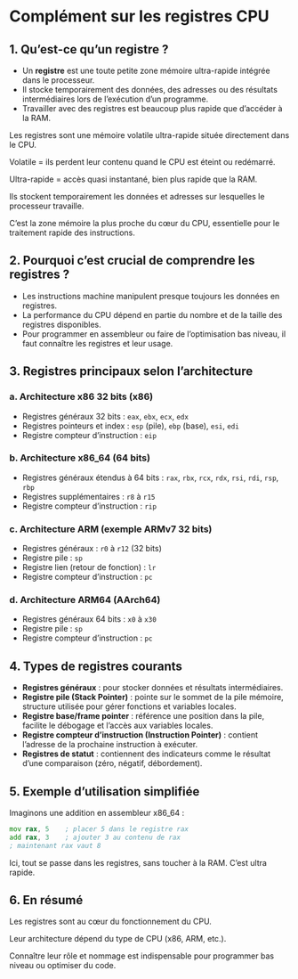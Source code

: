 # Complément sur les registres CPU

## 1. Qu’est-ce qu’un registre ?

- Un **registre** est une toute petite zone mémoire ultra-rapide intégrée dans le processeur.  
- Il stocke temporairement des données, des adresses ou des résultats intermédiaires lors de l’exécution d’un programme.  
- Travailler avec des registres est beaucoup plus rapide que d’accéder à la RAM.  

Les registres sont une mémoire volatile ultra-rapide située directement dans le CPU.

Volatile = ils perdent leur contenu quand le CPU est éteint ou redémarré.

Ultra-rapide = accès quasi instantané, bien plus rapide que la RAM.

Ils stockent temporairement les données et adresses sur lesquelles le processeur travaille.

C’est la zone mémoire la plus proche du cœur du CPU, essentielle pour le traitement rapide des instructions.

## 2. Pourquoi c’est crucial de comprendre les registres ?

- Les instructions machine manipulent presque toujours les données en registres.  
- La performance du CPU dépend en partie du nombre et de la taille des registres disponibles.  
- Pour programmer en assembleur ou faire de l’optimisation bas niveau, il faut connaître les registres et leur usage.  

## 3. Registres principaux selon l’architecture  

### a. Architecture x86 32 bits (x86)  
- Registres généraux 32 bits : `eax`, `ebx`, `ecx`, `edx`  
- Registres pointeurs et index : `esp` (pile), `ebp` (base), `esi`, `edi`  
- Registre compteur d’instruction : `eip`  

### b. Architecture x86_64 (64 bits)  
- Registres généraux étendus à 64 bits : `rax`, `rbx`, `rcx`, `rdx`, `rsi`, `rdi`, `rsp`, `rbp`  
- Registres supplémentaires : `r8` à `r15`  
- Registre compteur d’instruction : `rip`  

### c. Architecture ARM (exemple ARMv7 32 bits)  
- Registres généraux : `r0` à `r12` (32 bits)  
- Registre pile : `sp`  
- Registre lien (retour de fonction) : `lr`  
- Registre compteur d’instruction : `pc`  

### d. Architecture ARM64 (AArch64)  
- Registres généraux 64 bits : `x0` à `x30`  
- Registre pile : `sp`  
- Registre compteur d’instruction : `pc`  

## 4. Types de registres courants  

- **Registres généraux** : pour stocker données et résultats intermédiaires.  
- **Registre pile (Stack Pointer)** : pointe sur le sommet de la pile mémoire, structure utilisée pour gérer fonctions et variables locales.  
- **Registre base/frame pointer** : référence une position dans la pile, facilite le débogage et l’accès aux variables locales.  
- **Registre compteur d’instruction (Instruction Pointer)** : contient l’adresse de la prochaine instruction à exécuter.  
- **Registres de statut** : contiennent des indicateurs comme le résultat d’une comparaison (zéro, négatif, débordement).  

## 5. Exemple d’utilisation simplifiée

Imaginons une addition en assembleur x86_64 :  
```asm
mov rax, 5    ; placer 5 dans le registre rax  
add rax, 3    ; ajouter 3 au contenu de rax  
; maintenant rax vaut 8
```

Ici, tout se passe dans les registres, sans toucher à la RAM. C’est ultra rapide.

## 6. En résumé

Les registres sont au cœur du fonctionnement du CPU.

Leur architecture dépend du type de CPU (x86, ARM, etc.).

Connaître leur rôle et nommage est indispensable pour programmer bas niveau ou optimiser du code.
